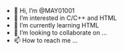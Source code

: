 - 👋 Hi, I’m @MAY01001
- 👀 I’m interested in C/C++ and HTML
- 🌱 I’m currently learning HTML
- 💞️ I’m looking to collaborate on ...
- 📫 How to reach me ...

<!---
MAY01001/MAY01001 is a ✨ special ✨ repository because its `README.md` (this file) appears on your GitHub profile.
You can click the Preview link to take a look at your changes.
--->
